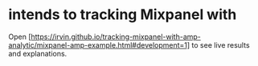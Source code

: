 # intends to tracking Mixpanel with <amp-analytic>

Open [https://irvin.github.io/tracking-mixpanel-with-amp-analytic/mixpanel-amp-example.html#development=1] to see live results and explanations.
